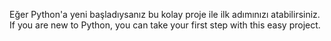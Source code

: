 Eğer Python'a yeni başladıysanız bu kolay proje ile ilk adımınızı atabilirsiniz.
If you are new to Python, you can take your first step with this easy project.
